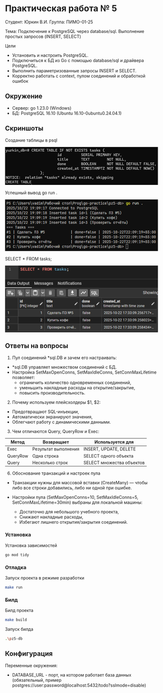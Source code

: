 # Практическая работа № 5
Студент: Юркин В.И.
Группа: ПИМО-01-25

Тема: Подключение к PostgreSQL через database/sql. Выполнение простых запросов (INSERT, SELECT)

Цели
- Установить и настроить PostgreSQL.
- Подключиться к БД из Go с помощью database/sql и драйвера PostgreSQL.
- Выполнить параметризованные запросы INSERT и SELECT.
- Корректно работать с context, пулом соединений и обработкой ошибок

## Окружение
- Сервер: go 1.23.0 (Windows)
- БД: PostgreSQL 16.10 (Ubuntu 16.10-0ubuntu0.24.04.1)

## Скриншоты
Создание таблицы в psql

![alt text](docs/image.png)

Успешный вывод go run .

![alt text](docs/image-1.png)

SELECT * FROM tasks;

![alt text](docs/image-2.png)

## Ответы на вопросы

1. Пул соединений *sql.DB и зачем его настраивать:
- *sql.DB управляет множеством соединений с БД.
- Настройка SetMaxOpenConns, SetMaxIdleConns, SetConnMaxLifetime позволяет:
    - ограничить количество одновременных соединений,
    - уменьшить накладные расходы на открытие/закрытие,
    - повысить производительность.
2. Почему используем плейсхолдеры $1, $2:
- Предотвращают SQL-инъекции,
- Автоматически экранируют значения,
- Облегчают работу с динамическими данными.

3. Чем отличаются Query, QueryRow и Exec:

|Метод	|Возвращает	|Используется для|
|-------|-----------|----------------|
|Exec	|Результат выполнения|	INSERT, UPDATE, DELETE|
|QueryRow|	Одна строка	|SELECT одного объекта|
|Query|	Несколько строк|	SELECT множества объектов|
6. Обоснование транзакций и настроек пула
- Транзакции нужны для массовой вставки (CreateMany) — чтобы либо все строки добавились, либо ни одной при ошибке.

- Настройки пула (SetMaxOpenConns=10, SetMaxIdleConns=5, SetConnMaxLifetime=30min) выбраны для локальной машины:
    - Достаточно для небольшого учебного проекта,
    - Снижают накладные расходы,
    - Избегают лишнего открытия/закрытия соединений.

### Установка
Установка зависимостей
```bash
go mod tidy
```

### Отладка
Запуск проекта в режиме разработки
```bash
make run
```

### Билд
Билд проекта
```bash
make build
```
Запуск билда
```bash
.\pz5-db
```

## Конфигурация
Переменные окружения:
- DATABASE_URL - порт, на котором работает база данных (обязательный, пример postgres://user:password@localhost:5432/todo?sslmode=disable)


